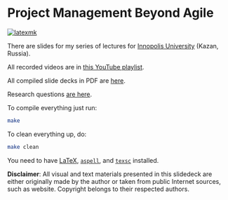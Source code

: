 # Project Management Beyond Agile

[![latexmk](https://github.com/yegor256/pmba/actions/workflows/latexmk.yml/badge.svg?branch=master)](https://github.com/yegor256/pmba/actions/workflows/latexmk.yml)

There are slides for my series of lectures for
[Innopolis University](https://innopolis.university/) (Kazan, Russia).

All recorded videos are in [this YouTube playlist][playlist].

All compiled slide decks in PDF are [here](https://yegor256.github.io/pmba/).

Research questions
[are here](https://gist.github.com/yegor256/3d04cb381d3df26aa99e965e20cf11ef).

To compile everything just run:

```bash
make
```

To clean everything up, do:

```bash
make clean
```

You need to have
[LaTeX](https://en.wikipedia.org/wiki/LaTeX),
[`aspell`](http://aspell.net/),
and
[`texsc`](https://rubygems.org/gems/texsc)
installed.

**Disclaimer**: All visual and text materials presented in
this slidedeck are either originally made by the author or taken from public
Internet sources, such as website. Copyright belongs to their respected
authors.

[playlist]: https://www.youtube.com/playlist?list=PLaIsQH4uc08x_T-Aelduv3Zf0DWRx40pq
